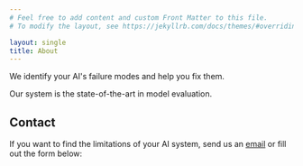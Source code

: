 ```yaml
---
# Feel free to add content and custom Front Matter to this file.
# To modify the layout, see https://jekyllrb.com/docs/themes/#overriding-theme-defaults

layout: single
title: About
---
```


We identify your AI's failure modes and help you fix them.

Our system is the state-of-the-art in model evaluation.


## Contact

If you want to find the limitations of your AI system, send us an  [email](mailto:contact@evalu8r.ai) or fill out the form below:


<div style="width:100%;height:500px;" data-fillout-id="cjksnWqnovus" data-fillout-embed-type="standard" data-fillout-inherit-parameters data-fillout-dynamic-resize></div><script src="https://server.fillout.com/embed/v1/"></script>
